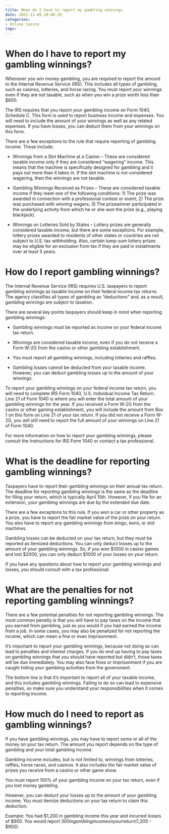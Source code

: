 ```yaml
---
title: When do I have to report my gambling winnings
date: 2022-11-09 20:40:39
categories:
- Online Casino
tags:
---
```



#  When do I have to report my gambling winnings?

Whenever you win money gambling, you are required to report the amount to the Internal Revenue Service (IRS). This includes all types of gambling, such as casinos, lotteries, and horse racing. You must report your winnings even if they are not taxable, such as when you win a prize worth less than $600.

The IRS requires that you report your gambling income on Form 1040, Schedule C. This form is used to report business income and expenses. You will need to include the amount of your winnings as well as any related expenses. If you have losses, you can deduct them from your winnings on this form.

There are a few exceptions to the rule that require reporting of gambling income. These include:

- Winnings from a Slot Machine at a Casino – These are considered taxable income only if they are considered “wagering” income. This means that the machine is specifically designed for gambling and it pays out more than it takes in. If the slot machine is not considered wagering, then the winnings are not taxable.

- Gambling Winnings Received as Prizes – These are considered taxable income if they meet one of the following conditions: 1) The prize was awarded in connection with a professional contest or event; 2) The prize was purchased with winning wagers; 3) The prizewinner participated in the underlying activity from which he or she won the prize (e.g., playing blackjack).

- Winnings on Lotteries Sold by States – Lottery prizes are generally considered taxable income, but there are some exceptions. For example, lottery prizes awarded to residents of other states or countries are not subject to U.S. tax withholding. Also, certain lump-sum lottery prizes may be eligible for an exclusion from tax if they are paid in installments over at least 5 years.

#  How do I report gambling winnings?

The Internal Revenue Service (IRS) requires U.S. taxpayers to report gambling winnings as taxable income on their federal income tax returns. The agency classifies all types of gambling as “deductions” and, as a result, gambling winnings are subject to taxation.

There are several key points taxpayers should keep in mind when reporting gambling winnings:

- Gambling winnings must be reported as income on your federal income tax return.

- Winnings are considered taxable income, even if you do not receive a Form W-2G from the casino or other gambling establishment.

- You must report all gambling winnings, including lotteries and raffles.

- Gambling losses cannot be deducted from your taxable income. However, you can deduct gambling losses up to the amount of your winnings.

To report your gambling winnings on your federal income tax return, you will need to complete IRS Form 1040, U.S. Individual Income Tax Return. Line 21 of Form 1040 is where you will enter the total amount of your gambling winnings for the year. If you received a Form W-2G from the casino or other gaming establishment, you will include the amount from Box 1 on this form on Line 21 of your tax return. If you did not receive a Form W-2G, you will still need to report the full amount of your winnings on Line 21 of Form 1040.

For more information on how to report your gambling winnings, please consult the Instructions for IRS Form 1040 or contact a tax professional.

#  What is the deadline for reporting gambling winnings?

Taxpayers have to report their gambling winnings on their annual tax return. The deadline for reporting gambling winnings is the same as the deadline for filing your return, which is typically April 15th. However, if you file for an extension, your gambling winnings are due by the extended due date.

There are a few exceptions to this rule. If you won a car or other property as a prize, you have to report the fair market value of the prize on your return. You also have to report any gambling winnings from bingo, keno, or slot machines.

Gambling losses can be deducted on your tax return, but they must be reported as itemized deductions. You can only deduct losses up to the amount of your gambling winnings. So, if you won $1000 in casino games and lost $2000, you can only deduct $1000 of your losses on your return.

If you have any questions about how to report your gambling winnings and losses, you should consult with a tax professional.

#  What are the penalties for not reporting gambling winnings?

There are a few potential penalties for not reporting gambling winnings. The most common penalty is that you will have to pay taxes on the income that you earned from gambling, just as you would if you had earned the income from a job. In some cases, you may also be penalized for not reporting the income, which can mean a fine or even imprisonment.

It’s important to report your gambling winnings, because not doing so can lead to penalties and interest charges. If you do end up having to pay taxes on gambling winnings that you should have reported but didn’t, those taxes will be due immediately. You may also face fines or imprisonment if you are caught hiding your gambling activities from the government.

The bottom line is that it’s important to report all of your taxable income, and this includes gambling winnings. Failing to do so can lead to expensive penalties, so make sure you understand your responsibilities when it comes to reporting income.

#  How much do I need to report as gambling winnings?

If you have gambling winnings, you may have to report some or all of the money on your tax return. The amount you report depends on the type of gambling and your total gambling income.

Gambling income includes, but is not limited to, winnings from lotteries, raffles, horse races, and casinos. It also includes the fair market value of prizes you receive from a casino or other game show.

You must report 100% of your gambling income on your tax return, even if you lost money gambling.

However, you can deduct your losses up to the amount of your gambling income. You must itemize deductions on your tax return to claim this deduction.

Example: You had $1,200 in gambling income this year and incurred losses of $900. You would report $300 in gambling income on your return ($1,200 - $900).